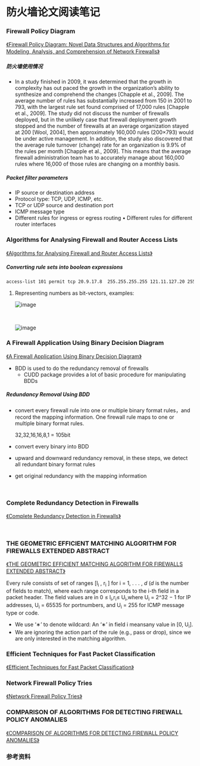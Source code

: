 # 防火墙论文阅读笔记

### Firewall Policy Diagram

[《Firewall Policy Diagram: Novel Data Structures and Algorithms for Modeling, Analysis, and Comprehension of Network Firewalls》](https://kuscholarworks.ku.edu/bitstream/handle/1808/11462/Clark_ku_0099D_12729_DATA_1.pdf;sequence=1)

##### 防火墙使用情况

* In a study finished in 2009, it was determined that the growth in complexity has out paced the growth in the organization’s ability to synthesize and comprehend the changes [Chapple et al., 2009]. The average number of rules has substantially increased from 150 in 2001 to 793, with the largest rule set found comprised of 17,000 rules [Chapple et al., 2009]. The study did not discuss the number of firewalls deployed, but in the unlikely case that firewall deployment growth stopped and the number of firewalls at an average organization stayed at 200 [Wool, 2004], then approximately 160,000 rules (200×793) would be under active management. In addition, the study also discovered that the average
  rule turnover (change) rate for an organization is 9.9% of the rules per month [Chapple et al.,
  2009]. This means that the average firewall administration team has to accurately manage
  about 160,000 rules where 16,000 of those rules are changing on a monthly basis.

##### Packet filter parameters 
* IP source or destination address
* Protocol type: TCP, UDP, ICMP, etc.
* TCP or UDP source and destination port
* ICMP message type
* Different rules for ingress or egress routing • Different rules for different router interfaces


### Algorithms for Analysing Firewall and Router Access Lists

[《Algorithms for Analysing Firewall and Router Access Lists》](https://www.researchgate.net/publication/2300371/download)

##### 	Converting rule sets into boolean expressions

```bash
access-list 101 permit tcp 20.9.17.8  255.255.255.255 121.11.127.20 255.255.255.255 range 23 27
```

1. Representing numbers as bit-vectors, examples:

   ![image](http://owm6k6w0y.bkt.clouddn.com/20.9.17.8-bool-expression.png)

   ​

   ![image](http://owm6k6w0y.bkt.clouddn.com/128.0.0.0:8-bool-expression.png)



### A Firewall Application Using Binary Decision Diagram

[《A Firewall Application Using Binary Decision Diagram》](http://dpi-proceedings.com/index.php/dtcse/article/viewFile/8909/8478)

* BDD is used to do the redundancy removal of firewalls
  * CUDD package provides a lot of basic procedure for manipulating BDDs	

##### Redundancy Removal Using BDD

- convert every firewall rule into one or multiple binary format rules，and record the mapping information. One firewall rule maps to one or multiple binary format rules.

  32,32,16,16,8,1 = 105bit

- convert every binary into BDD

- upward and downward redundancy removal, in these steps, we detect all redundant binary format rules

- get original redundancy with the mapping information

  ​

### Complete Redundancy Detection in Firewalls

[《Complete Redundancy Detection in Firewalls》](https://web.cse.msu.edu/~alexliu/publications/Redundancy/redundancy.pdf)

​		

### THE GEOMETRIC EFFICIENT MATCHING ALGORITHM FOR FIREWALLS EXTENDED ABSTRACT

[《THE GEOMETRIC EFFICIENT MATCHING ALGORITHM FOR FIREWALLS EXTENDED ABSTRACT》](https://www.eng.tau.ac.il/~yash/ieeei04-gem.pdf)		

Every rule consists of set of ranges [l<sub>i</sub> , r<sub>i</sub> ] for i = 1, . . . , *d* (*d* is the number of fields to match), where each range corresponds to the i-th field in a packet header. The field values are in 0 ≤ l<sub>i</sub>,r<sub>i</sub>≤ U<sub>i</sub>,where U<sub>i</sub> = 2^32 − 1 for IP addresses, U<sub>i</sub> = 65535 for portnumbers, and U<sub>i</sub> = 255 for ICMP message type or code.

- We use ‘∗’ to denote wildcard: An ‘∗’ in field i meansany value in [0, U<sub>i</sub>].
- We are ignoring the action part of the rule (e.g., pass or drop), since we are only interested in the matching algorithm.



### Efficient Techniques for Fast Packet Classification

[《Efficient Techniques for Fast Packet Classification》](https://pdfs.semanticscholar.org/6e41/003adff1179f3bea0765743877a699b7f49e.pdf)

### Network Firewall Policy Tries

[《Network Firewall Policy Tries》](https://pdfs.semanticscholar.org/bca2/0ba743daf0b9a786fe3d5faa90d53a9a7344.pdf)



### COMPARISON OF ALGORITHMS FOR DETECTING FIREWALL POLICY ANOMALIES 

[《COMPARISON OF ALGORITHMS FOR DETECTING FIREWALL POLICY ANOMALIES》](http://www.iraj.in/journal/journal_file/journal_pdf/3-218-145413332618-22.pdf)



### 参考资料​​​


​		
​	
